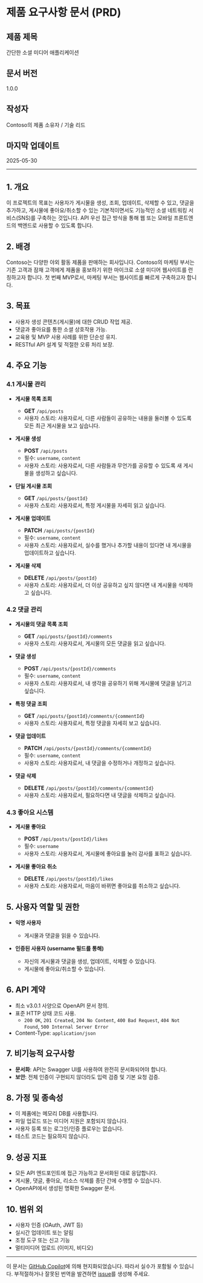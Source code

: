 # 제품 요구사항 문서 (PRD)

## 제품 제목

간단한 소셜 미디어 애플리케이션

## 문서 버전

1.0.0

## 작성자

Contoso의 제품 소유자 / 기술 리드

## 마지막 업데이트

2025-05-30

---

## 1. 개요

이 프로젝트의 목표는 사용자가 게시물을 생성, 조회, 업데이트, 삭제할 수 있고, 댓글을 추가하고, 게시물에 좋아요/취소할 수 있는 기본적이면서도 기능적인 소셜 네트워킹 서비스(SNS)를 구축하는 것입니다. API 우선 접근 방식을 통해 웹 또는 모바일 프론트엔드의 백엔드로 사용할 수 있도록 합니다.

## 2. 배경

Contoso는 다양한 야외 활동 제품을 판매하는 회사입니다. Contoso의 마케팅 부서는 기존 고객과 잠재 고객에게 제품을 홍보하기 위한 마이크로 소셜 미디어 웹사이트를 런칭하고자 합니다. 첫 번째 MVP로서, 마케팅 부서는 웹사이트를 빠르게 구축하고자 합니다.

## 3. 목표

* 사용자 생성 콘텐츠(게시물)에 대한 CRUD 작업 제공.
* 댓글과 좋아요를 통한 소셜 상호작용 가능.
* 교육용 및 MVP 사용 사례를 위한 단순성 유지.
* RESTful API 설계 및 적절한 오류 처리 보장.

## 4. 주요 기능

### 4.1 게시물 관리

* **게시물 목록 조회**

  * **GET** `/api/posts`
  * 사용자 스토리: 사용자로서, 다른 사람들이 공유하는 내용을 둘러볼 수 있도록 모든 최근 게시물을 보고 싶습니다.

* **게시물 생성**

  * **POST** `/api/posts`
  * 필수: `username`, `content`
  * 사용자 스토리: 사용자로서, 다른 사람들과 무언가를 공유할 수 있도록 새 게시물을 생성하고 싶습니다.

* **단일 게시물 조회**

  * **GET** `/api/posts/{postId}`
  * 사용자 스토리: 사용자로서, 특정 게시물을 자세히 읽고 싶습니다.

* **게시물 업데이트**

  * **PATCH** `/api/posts/{postId}`
  * 필수: `username`, `content`
  * 사용자 스토리: 사용자로서, 실수를 했거나 추가할 내용이 있다면 내 게시물을 업데이트하고 싶습니다.

* **게시물 삭제**

  * **DELETE** `/api/posts/{postId}`
  * 사용자 스토리: 사용자로서, 더 이상 공유하고 싶지 않다면 내 게시물을 삭제하고 싶습니다.

### 4.2 댓글 관리

* **게시물의 댓글 목록 조회**

  * **GET** `/api/posts/{postId}/comments`
  * 사용자 스토리: 사용자로서, 게시물의 모든 댓글을 읽고 싶습니다.

* **댓글 생성**

  * **POST** `/api/posts/{postId}/comments`
  * 필수: `username`, `content`
  * 사용자 스토리: 사용자로서, 내 생각을 공유하기 위해 게시물에 댓글을 남기고 싶습니다.

* **특정 댓글 조회**

  * **GET** `/api/posts/{postId}/comments/{commentId}`
  * 사용자 스토리: 사용자로서, 특정 댓글을 자세히 보고 싶습니다.

* **댓글 업데이트**

  * **PATCH** `/api/posts/{postId}/comments/{commentId}`
  * 필수: `username`, `content`
  * 사용자 스토리: 사용자로서, 내 댓글을 수정하거나 개정하고 싶습니다.

* **댓글 삭제**

  * **DELETE** `/api/posts/{postId}/comments/{commentId}`
  * 사용자 스토리: 사용자로서, 필요하다면 내 댓글을 삭제하고 싶습니다.

### 4.3 좋아요 시스템

* **게시물 좋아요**

  * **POST** `/api/posts/{postId}/likes`
  * 필수: `username`
  * 사용자 스토리: 사용자로서, 게시물에 좋아요를 눌러 감사를 표하고 싶습니다.

* **게시물 좋아요 취소**

  * **DELETE** `/api/posts/{postId}/likes`
  * 사용자 스토리: 사용자로서, 마음이 바뀌면 좋아요를 취소하고 싶습니다.

## 5. 사용자 역할 및 권한

* **익명 사용자**
  * 게시물과 댓글을 읽을 수 있습니다.

* **인증된 사용자 (username 필드를 통해)**
  * 자신의 게시물과 댓글을 생성, 업데이트, 삭제할 수 있습니다.
  * 게시물에 좋아요/취소할 수 있습니다.

## 6. API 계약

* 최소 v3.0.1 사양으로 OpenAPI 문서 정의.
* 표준 HTTP 상태 코드 사용.
  * `200 OK`, `201 Created`, `204 No Content`, `400 Bad Request`, `404 Not Found`, `500 Internal Server Error`
* Content-Type: `application/json`

## 7. 비기능적 요구사항

* **문서화**: API는 Swagger UI를 사용하여 완전히 문서화되어야 합니다.
* **보안**: 전체 인증이 구현되지 않더라도 입력 검증 및 기본 요청 검증.

## 8. 가정 및 종속성

* 이 제품에는 메모리 DB를 사용합니다.
* 파일 업로드 또는 미디어 지원은 포함되지 않습니다.
* 사용자 등록 또는 로그인/인증 플로우는 없습니다.
* 테스트 코드는 필요하지 않습니다.

## 9. 성공 지표

* 모든 API 엔드포인트에 접근 가능하고 문서화된 대로 응답합니다.
* 게시물, 댓글, 좋아요, 리소스 삭제를 종단 간에 수행할 수 있습니다.
* OpenAPI에서 생성된 명확한 Swagger 문서.

## 10. 범위 외

* 사용자 인증 (OAuth, JWT 등)
* 실시간 업데이트 또는 알림
* 조정 도구 또는 신고 기능
* 멀티미디어 업로드 (이미지, 비디오)
---

이 문서는 [GitHub Copilot](https://docs.github.com/copilot/about-github-copilot/what-is-github-copilot)에 의해 현지화되었습니다. 따라서 실수가 포함될 수 있습니다. 부적절하거나 잘못된 번역을 발견하면 [issue](../../issues)를 생성해 주세요.
